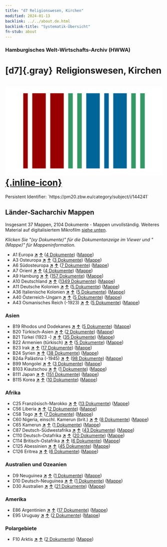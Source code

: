 ```yaml
---
title: "d7 Religionswesen, Kirchen"
modified: 2024-01-13
backlink: ../../about.de.html
backlink-title: "Systematik-Übersicht"
fn-stub: about
---
```


### Hamburgisches Welt-Wirtschafts-Archiv (HWWA)

# [d7]{.gray}&#8201; Religionswesen, Kirchen &#160; [![Wikidata](/images/Wikidata-logo.svg "Wikidata"){.inline-icon}](http://www.wikidata.org/entity/Q99427850)

<div class="hint">Persistent Identifier: `https://pm20.zbw.eu/category/subject/i/144241`</div>







## Länder-Sacharchiv Mappen






Insgesamt 37 Mappen, 2104 Dokumente - Mappen unvollständig. Weiteres Material auf digitalisiertem Mikrofilm [siehe unten](#filmsections).

_Klicken Sie "(xy Dokumente)" für die Dokumentanzeige im Viewer und "(Mappe)" für Mappeninformation._



- A1 Europa [**&nearr;**](../../../geo/i/140892/about.de.html "Europa (alle Mappen)") [**&uarr;**](../../../geo/about.de.html#A1 "Ländersystematik") (<a href="https://pm20.zbw.eu/iiifview/folder/sh/140892,144241" title="über: Europa : Religionswesen, Kirchen" target="_blank">4 Dokumente</a>) ([Mappe](../../../../folder/sh/1408xx/140892/1442xx/144241/about.de.html))
- A3 Osteuropa [**&nearr;**](../../../geo/i/140896/about.de.html "Osteuropa (alle Mappen)") [**&uarr;**](../../../geo/about.de.html#A3 "Ländersystematik") (<a href="https://pm20.zbw.eu/iiifview/folder/sh/140896,144241" title="über: Osteuropa : Religionswesen, Kirchen" target="_blank">3 Dokumente</a>) ([Mappe](../../../../folder/sh/1408xx/140896/1442xx/144241/about.de.html))
- A6 Südosteuropa [**&nearr;**](../../../geo/i/140900/about.de.html "Südosteuropa (alle Mappen)") [**&uarr;**](../../../geo/about.de.html#A6 "Ländersystematik") (<a href="https://pm20.zbw.eu/iiifview/folder/sh/140900,144241" title="über: Südosteuropa : Religionswesen, Kirchen" target="_blank">7 Dokumente</a>) ([Mappe](../../../../folder/sh/1409xx/140900/1442xx/144241/about.de.html))
- A7 Orient [**&nearr;**](../../../geo/i/140902/about.de.html "Orient (alle Mappen)") [**&uarr;**](../../../geo/about.de.html#A7 "Ländersystematik") (<a href="https://pm20.zbw.eu/iiifview/folder/sh/140902,144241" title="über: Orient : Religionswesen, Kirchen" target="_blank">4 Dokumente</a>) ([Mappe](../../../../folder/sh/1409xx/140902/1442xx/144241/about.de.html))
- A9 Hamburg [**&nearr;**](../../../geo/i/140905/about.de.html "Hamburg (alle Mappen)") [**&uarr;**](../../../geo/about.de.html#A9 "Ländersystematik") (<a href="https://pm20.zbw.eu/iiifview/folder/sh/140905,144241" title="über: Hamburg : Religionswesen, Kirchen" target="_blank">157 Dokumente</a>) ([Mappe](../../../../folder/sh/1409xx/140905/1442xx/144241/about.de.html))
- A10 Deutschland [**&nearr;**](../../../geo/i/126128/about.de.html "Deutschland (alle Mappen)") [**&uarr;**](../../../geo/about.de.html#A10 "Ländersystematik") (<a href="https://pm20.zbw.eu/iiifview/folder/sh/126128,144241" title="über: Deutschland : Religionswesen, Kirchen" target="_blank">1349 Dokumente</a>) ([Mappe](../../../../folder/sh/1261xx/126128/1442xx/144241/about.de.html))
- A11 Deutsche Kolonien [**&nearr;**](../../../geo/i/140960/about.de.html "Deutsche Kolonien (alle Mappen)") [**&uarr;**](../../../geo/about.de.html#A11 "Ländersystematik") (<a href="https://pm20.zbw.eu/iiifview/folder/sh/140960,144241" title="über: Deutsche Kolonien : Religionswesen, Kirchen" target="_blank">5 Dokumente</a>) ([Mappe](../../../../folder/sh/1409xx/140960/1442xx/144241/about.de.html))
- A36 Italienische Kolonien [**&nearr;**](../../../geo/i/141012/about.de.html "Italienische Kolonien (alle Mappen)") [**&uarr;**](../../../geo/about.de.html#A36 "Ländersystematik") (<a href="https://pm20.zbw.eu/iiifview/folder/sh/141012,144241" title="über: Italienische Kolonien : Religionswesen, Kirchen" target="_blank">5 Dokumente</a>) ([Mappe](../../../../folder/sh/1410xx/141012/1442xx/144241/about.de.html))
- A40 Österreich-Ungarn [**&nearr;**](../../../geo/i/126127/about.de.html "Österreich-Ungarn (alle Mappen)") [**&uarr;**](../../../geo/about.de.html#A40 "Ländersystematik") (<a href="https://pm20.zbw.eu/iiifview/folder/sh/126127,144241" title="über: Österreich-Ungarn : Religionswesen, Kirchen" target="_blank">5 Dokumente</a>) ([Mappe](../../../../folder/sh/1261xx/126127/1442xx/144241/about.de.html))
- A43 Osmanisches Reich (-1923) [**&nearr;**](../../../geo/i/141034/about.de.html "Osmanisches Reich (-1923) (alle Mappen)") [**&uarr;**](../../../geo/about.de.html#A43 "Ländersystematik") (<a href="https://pm20.zbw.eu/iiifview/folder/sh/141034,144241" title="über: Osmanisches Reich (-1923) : Religionswesen, Kirchen" target="_blank">5 Dokumente</a>) ([Mappe](../../../../folder/sh/1410xx/141034/1442xx/144241/about.de.html))

### Asien

- B19 Rhodos und Dodekanes [**&nearr;**](../../../geo/i/141106/about.de.html "Rhodos und Dodekanes (alle Mappen)") [**&uarr;**](../../../geo/about.de.html#B19 "Ländersystematik") (<a href="https://pm20.zbw.eu/iiifview/folder/sh/141106,144241" title="über: Rhodos und Dodekanes : Religionswesen, Kirchen" target="_blank">5 Dokumente</a>) ([Mappe](../../../../folder/sh/1411xx/141106/1442xx/144241/about.de.html))
- B20 Türkisch-Asien [**&nearr;**](../../../geo/i/141108/about.de.html "Türkisch-Asien (alle Mappen)") [**&uarr;**](../../../geo/about.de.html#B20 "Ländersystematik") (<a href="https://pm20.zbw.eu/iiifview/folder/sh/141108,144241" title="über: Türkisch-Asien : Religionswesen, Kirchen" target="_blank">2 Dokumente</a>) ([Mappe](../../../../folder/sh/1411xx/141108/1442xx/144241/about.de.html))
- B21 Türkei (1923 -) [**&nearr;**](../../../geo/i/141111/about.de.html "Türkei (1923 -) (alle Mappen)") [**&uarr;**](../../../geo/about.de.html#B21 "Ländersystematik") (<a href="https://pm20.zbw.eu/iiifview/folder/sh/141111,144241" title="über: Türkei (1923 -) : Religionswesen, Kirchen" target="_blank">35 Dokumente</a>) ([Mappe](../../../../folder/sh/1411xx/141111/1442xx/144241/about.de.html))
- B22 Armenien (türkisch) [**&nearr;**](../../../geo/i/141112/about.de.html "Armenien (türkisch) (alle Mappen)") [**&uarr;**](../../../geo/about.de.html#B22 "Ländersystematik") (<a href="https://pm20.zbw.eu/iiifview/folder/sh/141112,144241" title="über: Armenien (türkisch) : Religionswesen, Kirchen" target="_blank">5 Dokumente</a>) ([Mappe](../../../../folder/sh/1411xx/141112/1442xx/144241/about.de.html))
- B23 Irak [**&nearr;**](../../../geo/i/141113/about.de.html "Irak (alle Mappen)") [**&uarr;**](../../../geo/about.de.html#B23 "Ländersystematik") (<a href="https://pm20.zbw.eu/iiifview/folder/sh/141113,144241" title="über: Irak : Religionswesen, Kirchen" target="_blank">17 Dokumente</a>) ([Mappe](../../../../folder/sh/1411xx/141113/1442xx/144241/about.de.html))
- B24 Syrien [**&nearr;**](../../../geo/i/141114/about.de.html "Syrien (alle Mappen)") [**&uarr;**](../../../geo/about.de.html#B24 "Ländersystematik") (<a href="https://pm20.zbw.eu/iiifview/folder/sh/141114,144241" title="über: Syrien : Religionswesen, Kirchen" target="_blank">38 Dokumente</a>) ([Mappe](../../../../folder/sh/1411xx/141114/1442xx/144241/about.de.html))
- B24a Palästina (-1945) [**&nearr;**](../../../geo/i/141115/about.de.html "Palästina (-1945) (alle Mappen)") [**&uarr;**](../../../geo/about.de.html#B24a "Ländersystematik") (<a href="https://pm20.zbw.eu/iiifview/folder/sh/141115,144241" title="über: Palästina (-1945) : Religionswesen, Kirchen" target="_blank">98 Dokumente</a>) ([Mappe](../../../../folder/sh/1411xx/141115/1442xx/144241/about.de.html))
- B99 Mongolei [**&nearr;**](../../../geo/i/141261/about.de.html "Mongolei (alle Mappen)") [**&uarr;**](../../../geo/about.de.html#B99 "Ländersystematik") (<a href="https://pm20.zbw.eu/iiifview/folder/sh/141261,144241" title="über: Mongolei : Religionswesen, Kirchen" target="_blank">3 Dokumente</a>) ([Mappe](../../../../folder/sh/1412xx/141261/1442xx/144241/about.de.html))
- B103 Kiautschou [**&nearr;**](../../../geo/i/126163/about.de.html "Kiautschou (alle Mappen)") [**&uarr;**](../../../geo/about.de.html#B103 "Ländersystematik") (<a href="https://pm20.zbw.eu/iiifview/folder/sh/126163,144241" title="über: Kiautschou : Religionswesen, Kirchen" target="_blank">1 Dokumente</a>) ([Mappe](../../../../folder/sh/1261xx/126163/1442xx/144241/about.de.html))
- B111 Japan [**&nearr;**](../../../geo/i/141272/about.de.html "Japan (alle Mappen)") [**&uarr;**](../../../geo/about.de.html#B111 "Ländersystematik") (<a href="https://pm20.zbw.eu/iiifview/folder/sh/141272,144241" title="über: Japan : Religionswesen, Kirchen" target="_blank">151 Dokumente</a>) ([Mappe](../../../../folder/sh/1412xx/141272/1442xx/144241/about.de.html))
- B115 Korea [**&nearr;**](../../../geo/i/141276/about.de.html "Korea (alle Mappen)") [**&uarr;**](../../../geo/about.de.html#B115 "Ländersystematik") (<a href="https://pm20.zbw.eu/iiifview/folder/sh/141276,144241" title="über: Korea : Religionswesen, Kirchen" target="_blank">10 Dokumente</a>) ([Mappe](../../../../folder/sh/1412xx/141276/1442xx/144241/about.de.html))

### Afrika

- C25 Französisch-Marokko [**&nearr;**](../../../geo/i/141358/about.de.html "Französisch-Marokko (alle Mappen)") [**&uarr;**](../../../geo/about.de.html#C25 "Ländersystematik") (<a href="https://pm20.zbw.eu/iiifview/folder/sh/141358,144241" title="über: Französisch-Marokko : Religionswesen, Kirchen" target="_blank">13 Dokumente</a>) ([Mappe](../../../../folder/sh/1413xx/141358/1442xx/144241/about.de.html))
- C56 Liberia [**&nearr;**](../../../geo/i/141405/about.de.html "Liberia (alle Mappen)") [**&uarr;**](../../../geo/about.de.html#C56 "Ländersystematik") (<a href="https://pm20.zbw.eu/iiifview/folder/sh/141405,144241" title="über: Liberia : Religionswesen, Kirchen" target="_blank">2 Dokumente</a>) ([Mappe](../../../../folder/sh/1414xx/141405/1442xx/144241/about.de.html))
- C58 Togo [**&nearr;**](../../../geo/i/141408/about.de.html "Togo (alle Mappen)") [**&uarr;**](../../../geo/about.de.html#C58 "Ländersystematik") (<a href="https://pm20.zbw.eu/iiifview/folder/sh/141408,144241" title="über: Togo : Religionswesen, Kirchen" target="_blank">7 Dokumente</a>) ([Mappe](../../../../folder/sh/1414xx/141408/1442xx/144241/about.de.html))
- C60 Nigeria, einschl. Kamerun (brit.) [**&nearr;**](../../../geo/i/141409/about.de.html "Nigeria, einschl. Kamerun (brit.) (alle Mappen)") [**&uarr;**](../../../geo/about.de.html#C60 "Ländersystematik") (<a href="https://pm20.zbw.eu/iiifview/folder/sh/141409,144241" title="über: Nigeria, einschl. Kamerun (brit.) : Religionswesen, Kirchen" target="_blank">8 Dokumente</a>) ([Mappe](../../../../folder/sh/1414xx/141409/1442xx/144241/about.de.html))
- C65 Kamerun [**&nearr;**](../../../geo/i/141410/about.de.html "Kamerun (alle Mappen)") [**&uarr;**](../../../geo/about.de.html#C65 "Ländersystematik") (<a href="https://pm20.zbw.eu/iiifview/folder/sh/141410,144241" title="über: Kamerun : Religionswesen, Kirchen" target="_blank">1 Dokumente</a>) ([Mappe](../../../../folder/sh/1414xx/141410/1442xx/144241/about.de.html))
- C87 Deutsch-Südwestafrika [**&nearr;**](../../../geo/i/141450/about.de.html "Deutsch-Südwestafrika (alle Mappen)") [**&uarr;**](../../../geo/about.de.html#C87 "Ländersystematik") (<a href="https://pm20.zbw.eu/iiifview/folder/sh/141450,144241" title="über: Deutsch-Südwestafrika : Religionswesen, Kirchen" target="_blank">43 Dokumente</a>) ([Mappe](../../../../folder/sh/1414xx/141450/1442xx/144241/about.de.html))
- C110 Deutsch-Ostafrika [**&nearr;**](../../../geo/i/141471/about.de.html "Deutsch-Ostafrika (alle Mappen)") [**&uarr;**](../../../geo/about.de.html#C110 "Ländersystematik") (<a href="https://pm20.zbw.eu/iiifview/folder/sh/141471,144241" title="über: Deutsch-Ostafrika : Religionswesen, Kirchen" target="_blank">20 Dokumente</a>) ([Mappe](../../../../folder/sh/1414xx/141471/1442xx/144241/about.de.html))
- C114 Britisch-Ostafrika [**&nearr;**](../../../geo/i/141473/about.de.html "Britisch-Ostafrika (alle Mappen)") [**&uarr;**](../../../geo/about.de.html#C114 "Ländersystematik") (<a href="https://pm20.zbw.eu/iiifview/folder/sh/141473,144241" title="über: Britisch-Ostafrika : Religionswesen, Kirchen" target="_blank">6 Dokumente</a>) ([Mappe](../../../../folder/sh/1414xx/141473/1442xx/144241/about.de.html))
- C125 Abessinien [**&nearr;**](../../../geo/i/141482/about.de.html "Abessinien (alle Mappen)") [**&uarr;**](../../../geo/about.de.html#C125 "Ländersystematik") (<a href="https://pm20.zbw.eu/iiifview/folder/sh/141482,144241" title="über: Abessinien : Religionswesen, Kirchen" target="_blank">45 Dokumente</a>) ([Mappe](../../../../folder/sh/1414xx/141482/1442xx/144241/about.de.html))
- C126 Eritrea [**&nearr;**](../../../geo/i/141483/about.de.html "Eritrea (alle Mappen)") [**&uarr;**](../../../geo/about.de.html#C126 "Ländersystematik") (<a href="https://pm20.zbw.eu/iiifview/folder/sh/141483,144241" title="über: Eritrea : Religionswesen, Kirchen" target="_blank">6 Dokumente</a>) ([Mappe](../../../../folder/sh/1414xx/141483/1442xx/144241/about.de.html))

### Australien und Ozeanien

- D9 Neuguinea [**&nearr;**](../../../geo/i/141600/about.de.html "Neuguinea (alle Mappen)") [**&uarr;**](../../../geo/about.de.html#D9 "Ländersystematik") (<a href="https://pm20.zbw.eu/iiifview/folder/sh/141600,144241" title="über: Neuguinea : Religionswesen, Kirchen" target="_blank">1 Dokumente</a>) ([Mappe](../../../../folder/sh/1416xx/141600/1442xx/144241/about.de.html))
- D10 Deutsch-Neuguinea [**&nearr;**](../../../geo/i/141601/about.de.html "Deutsch-Neuguinea (alle Mappen)") [**&uarr;**](../../../geo/about.de.html#D10 "Ländersystematik") (<a href="https://pm20.zbw.eu/iiifview/folder/sh/141601,144241" title="über: Deutsch-Neuguinea : Religionswesen, Kirchen" target="_blank">1 Dokumente</a>) ([Mappe](../../../../folder/sh/1416xx/141601/1442xx/144241/about.de.html))
- D30 Australien [**&nearr;**](../../../geo/i/141621/about.de.html "Australien (alle Mappen)") [**&uarr;**](../../../geo/about.de.html#D30 "Ländersystematik") (<a href="https://pm20.zbw.eu/iiifview/folder/sh/141621,144241" title="über: Australien : Religionswesen, Kirchen" target="_blank">21 Dokumente</a>) ([Mappe](../../../../folder/sh/1416xx/141621/1442xx/144241/about.de.html))

### Amerika

- E86 Argentinien [**&nearr;**](../../../geo/i/141692/about.de.html "Argentinien (alle Mappen)") [**&uarr;**](../../../geo/about.de.html#E86 "Ländersystematik") (<a href="https://pm20.zbw.eu/iiifview/folder/sh/141692,144241" title="über: Argentinien : Religionswesen, Kirchen" target="_blank">17 Dokumente</a>) ([Mappe](../../../../folder/sh/1416xx/141692/1442xx/144241/about.de.html))
- E95 Uruguay [**&nearr;**](../../../geo/i/141695/about.de.html "Uruguay (alle Mappen)") [**&uarr;**](../../../geo/about.de.html#E95 "Ländersystematik") (<a href="https://pm20.zbw.eu/iiifview/folder/sh/141695,144241" title="über: Uruguay : Religionswesen, Kirchen" target="_blank">2 Dokumente</a>) ([Mappe](../../../../folder/sh/1416xx/141695/1442xx/144241/about.de.html))

### Polargebiete

- F10 Arktis [**&nearr;**](../../../geo/i/141702/about.de.html "Arktis (alle Mappen)") [**&uarr;**](../../../geo/about.de.html#F10 "Ländersystematik") (<a href="https://pm20.zbw.eu/iiifview/folder/sh/141702,144241" title="über: Arktis : Religionswesen, Kirchen" target="_blank">2 Dokumente</a>) ([Mappe](../../../../folder/sh/1417xx/141702/1442xx/144241/about.de.html))



<a id="filmsections" />













